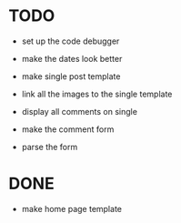 TODO
====

* set up the code debugger
* make the dates look better

* make single post template
* link all the images to the single template
* display all comments on single
* make the comment form
* parse the form


DONE
====
* make home page template